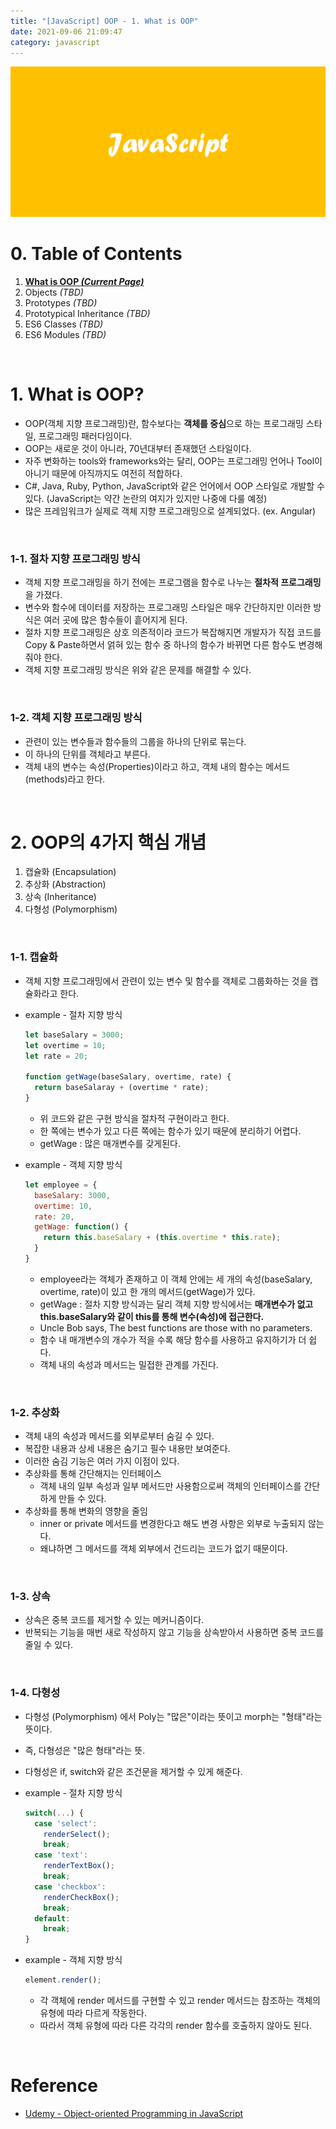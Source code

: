 ```yaml
---
title: "[JavaScript] OOP - 1. What is OOP"
date: 2021-09-06 21:09:47
category: javascript
---
```


![](images/javascript.png)

# 0. Table of Contents

1. **[What is OOP *(Current Page)*](/JavaScript/oop-1/)** 
2. Objects *(TBD)*
3. Prototypes *(TBD)*
4. Prototypical Inheritance *(TBD)*
5. ES6 Classes *(TBD)*
6. ES6 Modules *(TBD)*

<br />

# 1. What is OOP?

- OOP(객체 지향 프로그래밍)란, 함수보다는 **객체를 중심**으로 하는 프로그래밍 스타일, 프로그래밍 패러다임이다.
- OOP는 새로운 것이 아니라, 70년대부터 존재했던 스타일이다.
- 자주 변화하는 tools와 frameworks와는 달리, OOP는 프로그래밍 언어나 Tool이 아니기 때문에 아직까지도 여전히 적합하다.
- C#, Java, Ruby, Python, JavaScript와 같은 언어에서 OOP 스타일로 개발할 수 있다. (JavaScript는 약간 논란의 여지가 있지만 나중에 다룰 예정)
- 많은 프레임워크가 실제로 객체 지향 프로그래밍으로 설계되었다. (ex. Angular)

<br />

### 1-1. 절차 지향 프로그래밍 방식

- 객체 지향 프로그래밍을 하기 전에는 프로그램을 함수로 나누는 **절차적 프로그래밍**을 가졌다.
- 변수와 함수에 데이터를 저장하는 프로그래밍 스타일은 매우 간단하지만 이러한 방식은 여러 곳에 많은 함수들이 흩어지게 된다.
- 절차 지향 프로그래밍은 상호 의존적이라 코드가 복잡해지면 개발자가 직접 코드를 Copy & Paste하면서 얽혀 있는 함수 중 하나의 함수가 바뀌면 다른 함수도 변경해줘야 한다.
- 객체 지향 프로그래밍 방식은 위와 같은 문제를 해결할 수 있다.

<br />

### 1-2. 객체 지향 프로그래밍 방식

- 관련이 있는 변수들과 함수들의 그룹을 하나의 단위로 묶는다.
- 이 하나의 단위를 객체라고 부른다.
- 객체 내의 변수는 속성(Properties)이라고 하고, 객체 내의 함수는 메서드(methods)라고 한다.

<br />

# 2. OOP의 4가지 핵심 개념

1. 캡슐화 (Encapsulation)
2. 추상화 (Abstraction)
3. 상속 (Inheritance)
4. 다형성 (Polymorphism)

<br />

### 1-1. 캡슐화

- 객체 지향 프로그래밍에서 관련이 있는 변수 및 함수를 객체로 그룹화하는 것을 캡슐화라고 한다.
- example - 절차 지향 방식

    ```js
    let baseSalary = 3000;
    let overtime = 10;
    let rate = 20;

    function getWage(baseSalary, overtime, rate) {
      return baseSalaray + (overtime * rate);
    }
    ```

    - 위 코드와 같은 구현 방식을 절차적 구현이라고 한다.
    - 한 쪽에는 변수가 있고 다른 쪽에는 함수가 있기 때문에 분리하기 어렵다.
    - getWage : 많은 매개변수를 갖게된다.
- example - 객체 지향 방식

    ```js
    let employee = {
      baseSalary: 3000,
      overtime: 10,
      rate: 20,
      getWage: function() {
        return this.baseSalary + (this.overtime * this.rate);
      }
    }
    ```

    - employee라는 객체가 존재하고 이 객체 안에는 세 개의 속성(baseSalary, overtime, rate)이 있고 한 개의 메서드(getWage)가 있다.
    - getWage : 절차 지향 방식과는 달리 객체 지향 방식에서는 **매개변수가 없고 this.baseSalary와 같이 this를 통해 변수(속성)에 접근한다.**
    - Uncle Bob says, The best functions are those with no parameters.
    - 함수 내 매개변수의 개수가 적을 수록 해당 함수를 사용하고 유지하기가 더 쉽다.
    - 객체 내의 속성과 메서드는 밀접한 관계를 가진다.

<br />

### 1-2. 추상화

- 객체 내의 속성과 메서드를 외부로부터 숨길 수 있다.
- 복잡한 내용과 상세 내용은 숨기고 필수 내용만 보여준다.
- 이러한 숨김 기능은 여러 가지 이점이 있다.
- 추상화를 통해 간단해지는 인터페이스
    - 객체 내의 일부 속성과 일부 메서드만 사용함으로써 객체의 인터페이스를 간단하게 만들 수 있다.
- 추상화를 통해 변화의 영향을 줄임
    - inner or private 메서드를 변경한다고 해도 변경 사항은 외부로 누출되지 않는다.
    - 왜냐하면 그 메서드를 객체 외부에서 건드리는 코드가 없기 때문이다.

<br />

### 1-3. 상속

- 상속은 중복 코드를 제거할 수 있는 메커니즘이다.
- 반복되는 기능을 매번 새로 작성하지 않고 기능을 상속받아서 사용하면 중복 코드를 줄일 수 있다.

<br />

### 1-4. 다형성

- 다형성 (Polymorphism) 에서 Poly는 "많은"이라는 뜻이고 morph는 "형태"라는 뜻이다.
- 즉, 다형성은 "많은 형태"라는 뜻.
- 다형성은 if, switch와 같은 조건문을 제거할 수 있게 해준다.
- example - 절차 지향 방식

    ```js
    switch(...) {
      case 'select':
        renderSelect();
        break;
      case 'text':
        renderTextBox();
        break;
      case 'checkbox':
        renderCheckBox();
        break;
      default:
        break;
    }
    ```

- example - 객체 지향 방식

    ```js
    element.render();
    ```

    - 각 객체에 render 메서드를 구현할 수 있고 render 메서드는 참조하는 객체의 유형에 따라 다르게 작동한다.
    - 따라서 객체 유형에 따라 다른 각각의 render 함수를 호출하지 않아도 된다.
    
<br />

# Reference

- [Udemy - Object-oriented Programming in JavaScript](https://www.udemy.com/course/javascript-object-oriented-programming/)